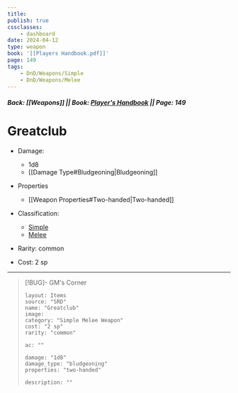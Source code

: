 ```yaml
---
title:
publish: true
cssclasses:
    - dashboard
date: 2024-04-12
type: weapon
book: '[[Players Handbook.pdf]]'
page: 149
tags:
    - DnD/Weapons/Simple
    - DnD/Weapons/Melee
---
```


##### Back: [[Weapons]] || Book: [Player's Handbook](https://drive.google.com/drive/folders/1O5bhpYizcIT5xxAoLOuzCRht_PVS7VSG?usp=sharing) || Page: 149

# Greatclub


- Damage:
    - 1d8
	- [[Damage Type#Bludgeoning|Bludgeoning]]
- Properties
    - [[Weapon Properties#Two-handed|Two-handed]]

- Classification:
    - [Simple](https://benl0.github.io/The-Editors-Dungeon/tags/DnD/Weapons/Simple)
    - [Melee](https://benl0.github.io/The-Editors-Dungeon/tags/DnD/Weapons/Melee)
- Rarity: common
- Cost: 2 sp

> 

---

> [!BUG]- GM's Corner
>
> ```statblock
> layout: Items
> source: "SRD"
> name: "Greatclub"
> image: 
> category: "Simple Melee Weapon"
> cost: "2 sp"
> rarity: "common"
>
> ac: ""
>
> damage: "1d8"
> damage_type: "bludgeoning"
> properties: "two-handed"
>
> description: ""
> ```
